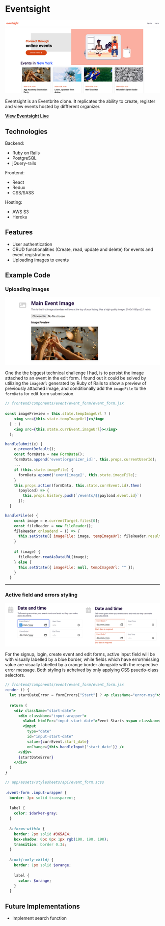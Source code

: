 # Eventsight

![splash](readme_images/readme_1.png)

Eventsight is an Eventbrite clone. It replicates the ability to create, register and view events hosted by diffferent organizer. 

[**View Eventsight Live**](https://eventsight.herokuapp.com/)

## Technologies

Backend:
- Ruby on Rails
- PostgreSQL
- jQuery-rails

Frontend:
- React
- Redux
- CSS/SASS

Hosting:
- AWS S3
- Heroku

## Features

- User authentication
- CRUD functionalities (Create, read, update and delete) for events and event registrations
- Uploading images to events

## Example Code

### Uploading images

![image upload](readme_images/readme_4.png)

One the the biggest technical challenge I had, is to persist the image attached to an event in the edit form. I found out it could be solved by utilizing the `imageUrl` generated by Ruby of Rails to show a preview of previously attached image, and conditionally add the `imageFile` to the `formData` for edit form submission.

```jsx
// frontend/components/event/event_form/event_form.jsx

const imagePreview = this.state.tempImageUrl ? (
    <img src={this.state.tempImageUrl}></img>
  ) : (
    <img src={this.state.currEvent.imageUrl}></img>
  );
```

```jsx
handleSubmit(e) {
    e.preventDefault();
    const formData = new FormData();
    formData.append('event[organizer_id]', this.props.currentUserId);
    ...
    if (this.state.imageFile) {
      formData.append('event[image]', this.state.imageFile);
    } 
    this.props.action(formData, this.state.currEvent.id).then(
      (payload) => {
        this.props.history.push(`/events/${payload.event.id}`)
      });
  }
```

```jsx
handleFile(e) {
    const image = e.currentTarget.files[0];
    const fileReader = new FileReader();
    fileReader.onloadend = () => {
      this.setState({ imageFile: image, tempImageUrl: fileReader.result })
    }

    if (image) {
      fileReader.readAsDataURL(image);
    } else {
      this.setState({ imageFile: null, tempImageUrl: "" });
    }
  }
```

---
### Active field and errors styling

![error rendering](readme_images/readme_5.png)

For the signup, login, create event and edit forms, active input field will be with visually labelled by a blue border, while fields which have error/missing value are visually labelled by a orange border alongside with the respective error message. Both styling is acheived by only applying CSS psuedo-class selectors.

```jsx
// frontend/components/event/event_form/event_form.jsx
render () {
  let startDateError = formErrors["Start"] ? <p className="error-msg">Start date is required</p> : "" ;
  
  return (
    <div className="start-date">
      <div className="input-wrapper">
        <label htmlFor="input-start-date">Event Starts <span className="red">*</span></label>
        <input 
          type="date"
          id="input-start-date"
          value={currEvent.start_date}
          onChange={this.handleInput('start_date')} />
      </div>
      {startDateError}
    </div>
  )
}
```

```scss
// app/assets/stylesheets/api/event_form.scss

.event-form .input-wrapper {
  border: 3px solid transparent;

  label {
    color: $darker-gray;
  }

  &:focus-within {
    border: 2px solid #365AE4;
    box-shadow: 0px 0px 1px rgb(190, 190, 190);
    transition: border 0.3s;
  }

  &:not(:only-child) {
    border: 1px solid $orange;
  
    label {
      color: $orange;
    }
  }
```

## Future Implementations

- Implement search function